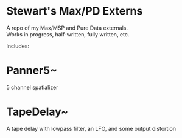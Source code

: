 # Stewart's Max/PD Externs
 A repo of my Max/MSP and Pure Data externals. <br>
 Works in progress, half-written, fully written, etc.
 
 Includes: 
 
# Panner5~
 5 channel spatializer <br>
 
# TapeDelay~
 A tape delay with lowpass filter, an LFO, and some output distortion 
